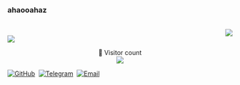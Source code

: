 

### ahaooahaz

</br>
<a align="right"  href="https://github.com/ahaooahaz/">
  <img align="right"   src="https://github-readme-stats.vercel.app/api/top-langs/?username=ahaooahaz&exclude_repo=ahaooahaz,ahaooahaz.github.io,CurriculumVitae)&langs_count=6" />
</a>

<p align="left">
<a href="#">
<img src='https://github-readme-stats.vercel.app/api?username=ahaooahaz&show_icons=true&title_color=fff&icon_color=79ff97&text_color=9f9f9f&bg_color=151515&hide=["contribs"]'>
</a>
</p>  

<p align="center">🌊 Visitor count<br> <img src="https://profile-counter.glitch.me/ahaooahaz/count.svg" /></p>


[![GitHub](https://img.shields.io/badge/dynamic/json?logo=github&label=GitHub+Followers&labelColor=282c34&style=flat-square&color=181717&query=%24.data.totalSubs&url=https%3A%2F%2Fapi.spencerwoo.com%2Fsubstats%2F%3Fsource%3Dgithub%26queryKey%3Dahaooahaz&longCache=true)](https://github.com/ahaooahaz)&nbsp;
[![Telegram](https://img.shields.io/badge/-t.me/ahaooahaz-3db6f1?style=flat-square&logo=Telegram&logoColor=2ca5e0)](https://t.me/ahaooahaz)&nbsp;
[![Email](https://img.shields.io/badge/-ahaoaha_@outlook.com-911318?style=flat-square&logo=Mail.RU&logoColor=white&labelColor=c14438)](mailto:ahaoaha_@outlook.com)